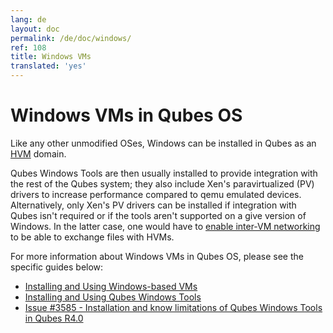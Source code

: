 ```yaml
---
lang: de
layout: doc
permalink: /de/doc/windows/
ref: 108
title: Windows VMs
translated: 'yes'
---
```


Windows VMs in Qubes OS
=======================

Like any other unmodified OSes, Windows can be installed in Qubes as an [HVM](/de/doc/standalone-and-hvm/) domain.

Qubes Windows Tools are then usually installed to provide integration with the rest of the Qubes system; they also include Xen's paravirtualized (PV) drivers to increase performance compared to qemu emulated devices. Alternatively, only Xen's PV drivers can be installed if integration with Qubes isn't required or if the tools aren't supported on a give version of Windows. In the latter case, one would have to [enable inter-VM networking](/de/doc/firewall/#enabling-networking-between-two-qubes) to be able to exchange files with HVMs. 


For more information about Windows VMs in Qubes OS, please see the specific guides below:

 * [Installing and Using Windows-based VMs](/de/doc/windows-vm/)
 * [Installing and Using Qubes Windows Tools](/de/doc/windows-tools/)
 * [Issue #3585 - Installation and know limitations of Qubes Windows Tools in Qubes R4.0](https://github.com/QubesOS/qubes-issues/issues/3585)